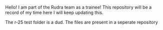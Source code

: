 Hello! I am part of the Rudra team as a trainee!
This repository will be a record of my time here
I will keep updating this.

The r-25 test folder is a dud. The files are present in a seperate repository


